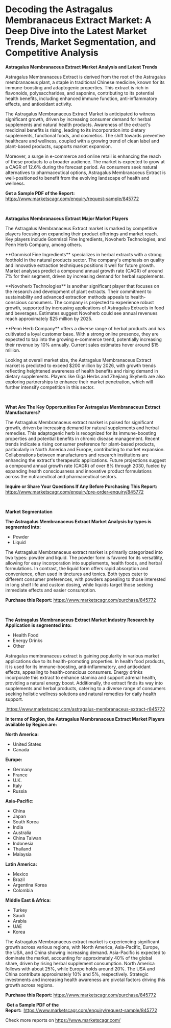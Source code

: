 <p><h1>Decoding the Astragalus Membranaceus Extract Market: A Deep Dive into the Latest Market Trends, Market Segmentation, and Competitive Analysis</h1></p><p><strong>Astragalus Membranaceus Extract Market Analysis and Latest Trends</strong></p>
<p><p>Astragalus Membranaceus Extract is derived from the root of the Astragalus membranaceus plant, a staple in traditional Chinese medicine, known for its immune-boosting and adaptogenic properties. This extract is rich in flavonoids, polysaccharides, and saponins, contributing to its potential health benefits, including enhanced immune function, anti-inflammatory effects, and antioxidant activity. </p><p>The Astragalus Membranaceus Extract Market is anticipated to witness significant growth, driven by increasing consumer demand for herbal supplements and natural health products. Awareness of the extract's medicinal benefits is rising, leading to its incorporation into dietary supplements, functional foods, and cosmetics. The shift towards preventive healthcare and wellness, coupled with a growing trend of clean label and plant-based products, supports market expansion. </p><p>Moreover, a surge in e-commerce and online retail is enhancing the reach of these products to a broader audience. The market is expected to grow at a CAGR of 12.6% during the forecast period. As consumers seek natural alternatives to pharmaceutical options, Astragalus Membranaceus Extract is well-positioned to benefit from the evolving landscape of health and wellness.</p></p>
<p><strong>Get a Sample PDF of the Report:&nbsp;</strong> <a href="https://www.marketscagr.com/enquiry/request-sample/845772?utm_campaign=2476&utm_medium=2&utm_source=Github&utm_content=ia&utm_term=01042025&utm_id=astragalus-membranaceus-extract">https://www.marketscagr.com/enquiry/request-sample/845772</a></p>
<p>&nbsp;</p>
<p><strong>Astragalus Membranaceus Extract Major Market Players</strong></p>
<p><p>The Astragalus Membranaceus Extract market is marked by competitive players focusing on expanding their product offerings and market reach. Key players include Gonmisol Fine Ingredients, Novoherb Technologies, and Penn Herb Company, among others.</p><p>**Gonmisol Fine Ingredients** specializes in herbal extracts with a strong foothold in the natural products sector. The company's emphasis on quality and innovative extraction techniques positions it well for future growth. Market analyses predict a compound annual growth rate (CAGR) of around 7% for their segment, driven by increasing demand for herbal supplements.</p><p>**Novoherb Technologies** is another significant player that focuses on the research and development of plant extracts. Their commitment to sustainability and advanced extraction methods appeals to health-conscious consumers. The company is projected to experience robust growth, supported by increasing applications of Astragalus Extracts in food and beverages. Estimates suggest Novoherb could see annual revenues reach approximately $25 million by 2025.</p><p>**Penn Herb Company** offers a diverse range of herbal products and has cultivated a loyal customer base. With a strong online presence, they are expected to tap into the growing e-commerce trend, potentially increasing their revenue by 10% annually. Current sales estimates hover around $15 million.</p><p>Looking at overall market size, the Astragalus Membranaceus Extract market is predicted to exceed $200 million by 2026, with growth trends reflecting heightened awareness of health benefits and rising demand in dietary supplements. Players like Giga Herbs and Zhejiang Skyherb are also exploring partnerships to enhance their market penetration, which will further intensify competition in this sector.</p></p>
<p>&nbsp;</p>
<p><strong>What Are The Key Opportunities For Astragalus Membranaceus Extract Manufacturers?</strong></p>
<p><p>The Astragalus Membranaceus extract market is poised for significant growth, driven by increasing demand for natural supplements and herbal remedies. This adaptogenic herb is recognized for its immune-boosting properties and potential benefits in chronic disease management. Recent trends indicate a rising consumer preference for plant-based products, particularly in North America and Europe, contributing to market expansion. Collaborations between manufacturers and research institutions are enhancing the extract's therapeutic applications. Future projections suggest a compound annual growth rate (CAGR) of over 8% through 2030, fueled by expanding health consciousness and innovative product formulations across the nutraceutical and pharmaceutical sectors.</p></p>
<p><strong>Inquire or Share Your Questions If Any Before Purchasing This Report:</strong> <a href="https://www.marketscagr.com/enquiry/pre-order-enquiry/845772?utm_campaign=2476&utm_medium=2&utm_source=Github&utm_content=ia&utm_term=01042025&utm_id=astragalus-membranaceus-extract">https://www.marketscagr.com/enquiry/pre-order-enquiry/845772</a></p>
<p>&nbsp;</p>
<p><strong>Market Segmentation</strong></p>
<p><strong>The Astragalus Membranaceus Extract Market Analysis by types is segmented into:</strong></p>
<p><ul><li>Powder</li><li>Liquid</li></ul></p>
<p><p>The Astragalus Membranaceus extract market is primarily categorized into two types: powder and liquid. The powder form is favored for its versatility, allowing for easy incorporation into supplements, health foods, and herbal formulations. In contrast, the liquid form offers rapid absorption and convenience, often used in tinctures and tonics. Both types cater to different consumer preferences, with powders appealing to those interested in long shelf life and custom dosing, while liquids target those seeking immediate effects and easier consumption.</p></p>
<p><strong>Purchase this Report:&nbsp;</strong><a href="https://www.marketscagr.com/purchase/845772?utm_campaign=2476&utm_medium=2&utm_source=Github&utm_content=ia&utm_term=01042025&utm_id=astragalus-membranaceus-extract">https://www.marketscagr.com/purchase/845772</a></p>
<p>&nbsp;</p>
<p><strong>The Astragalus Membranaceus Extract Market Industry Research by Application is segmented into:</strong></p>
<p><ul><li>Health Food</li><li>Energy Drinks</li><li>Other</li></ul></p>
<p><p>Astragalus membranaceus extract is gaining popularity in various market applications due to its health-promoting properties. In health food products, it is used for its immune-boosting, anti-inflammatory, and antioxidant effects, appealing to health-conscious consumers. Energy drinks incorporate this extract to enhance stamina and support adrenal health, providing a natural energy boost. Additionally, the extract finds its way into supplements and herbal products, catering to a diverse range of consumers seeking holistic wellness solutions and natural remedies for daily health support.</p></p>
<p><a href="https://www.marketscagr.com/astragalus-membranaceus-extract-r845772?utm_campaign=2476&utm_medium=2&utm_source=Github&utm_content=ia&utm_term=01042025&utm_id=astragalus-membranaceus-extract">&nbsp;https://www.marketscagr.com/astragalus-membranaceus-extract-r845772</a></p>
<p><strong>In terms of Region, the Astragalus Membranaceus Extract Market Players available by Region are:</strong></p>
<p>
    <p> <strong> North America: </strong>
        <ul>
            <li>United States</li>
            <li>Canada</li>
        </ul>
        </p> 
    <p> <strong> Europe: </strong>
        <ul>
            <li>Germany</li>
            <li>France</li>
            <li>U.K.</li>
            <li>Italy</li>
            <li>Russia</li>
        </ul>
        </p> 
    <p> <strong> Asia-Pacific: </strong>
        <ul>
            <li>China</li>
            <li>Japan</li>
            <li>South Korea</li>
            <li>India</li>
            <li>Australia</li>
            <li>China Taiwan</li>
            <li>Indonesia</li>
            <li>Thailand</li>
            <li>Malaysia</li>
        </ul>
        </p> 
    <p> <strong> Latin America: </strong>
        <ul>
            <li>Mexico</li>
            <li>Brazil</li>
            <li>Argentina Korea</li>
            <li>Colombia</li>
        </ul>
        </p> 
    <p> <strong> Middle East & Africa: </strong>
        <ul>
            <li>Turkey</li>
            <li>Saudi</li>
            <li>Arabia</li>
            <li>UAE</li>
            <li>Korea</li>
        </ul>
    </p>
    </p>
<p><p>The Astragalus Membranaceus extract market is experiencing significant growth across various regions, with North America, Asia-Pacific, Europe, the USA, and China showing increasing demand. Asia-Pacific is expected to dominate the market, accounting for approximately 40% of the global share, driven by rising herbal supplement consumption. North America follows with about 25%, while Europe holds around 20%. The USA and China contribute approximately 10% and 5%, respectively. Strategic investments and increasing health awareness are pivotal factors driving this growth across regions.</p></p>
<p><strong>Purchase this Report: </strong><a href="https://www.marketscagr.com/purchase/845772?utm_campaign=2476&utm_medium=2&utm_source=Github&utm_content=ia&utm_term=01042025&utm_id=astragalus-membranaceus-extract">https://www.marketscagr.com/purchase/845772</a></p>
<p>&nbsp;<strong>Get a Sample PDF of the Report:&nbsp;&nbsp;</strong><a href="https://www.marketscagr.com/enquiry/request-sample/845772?utm_campaign=2476&utm_medium=2&utm_source=Github&utm_content=ia&utm_term=01042025&utm_id=astragalus-membranaceus-extract">https://www.marketscagr.com/enquiry/request-sample/845772</a></p>
<p><strong></strong></p>
<p>Check more reports on <a href="https://www.marketscagr.com/?utm_campaign=2476&utm_medium=2&utm_source=Github&utm_content=ia&utm_term=01042025&utm_id=astragalus-membranaceus-extract">https://www.marketscagr.com/</a></p>